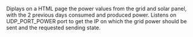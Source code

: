 Diplays on a HTML page the power values from the grid and solar panel, with the 2 previous days consumed and produced power.
Listens on UDP_PORT_POWER port to get the IP on which the grid power should be sent and the requested sending state.